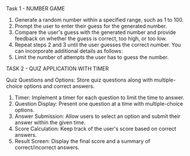 Task 1 - NUMBER GAME
1. Generate a random number within a specified range, such as 1 to 100.
2. Prompt the user to enter their guess for the generated number.
3. Compare the user's guess with the generated number and provide feedback on whether the guess
is correct, too high, or too low.
4. Repeat steps 2 and 3 until the user guesses the correct number.
You can incorporate additional details as follows:
5. Limit the number of attempts the user has to guess the number.
   
   
   
TASK 2 - QUIZ APPLICATION WITH TIMER

Quiz Questions and Options: Store quiz questions along with multiple-choice options and correct answers.
1. Timer: Implement a timer for each question to limit the time to answer.
2. Question Display: Present one question at a time with multiple-choice options.
3. Answer Submission: Allow users to select an option and submit their answer within the given time.
4. Score Calculation: Keep track of the user's score based on correct answers.
5. Result Screen: Display the final score and a summary of correct/incorrect answers.

